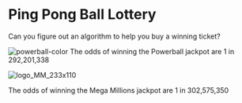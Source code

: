 # Ping Pong Ball Lottery

Can you figure out an algorithm to help you buy a winning ticket?

![powerball-color](https://github.com/user-attachments/assets/aeab8d2c-d2ed-453a-859b-80b5baa2d84e)
The odds of winning the Powerball jackpot are 1 in 292,201,338

![logo_MM_233x110](https://github.com/user-attachments/assets/659e4dc0-e0c2-43fa-8b24-7a6fddab36be)

The odds of winning the Mega Millions jackpot are 1 in 302,575,350
